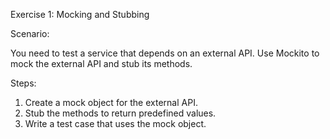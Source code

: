 Exercise 1: Mocking and Stubbing

Scenario:

You need to test a service that depends on an external API. Use Mockito to mock the
external API and stub its methods.

Steps:

1. Create a mock object for the external API.
2. Stub the methods to return predefined values.
3. Write a test case that uses the mock object. 
